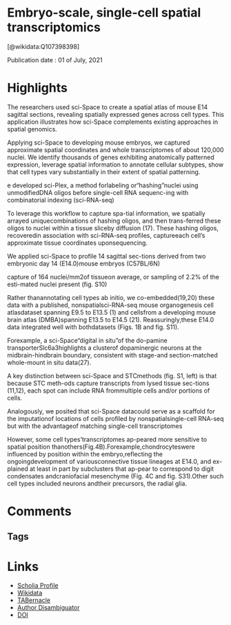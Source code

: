 
Embryo-scale, single-cell spatial transcriptomics
=================================================
  
  [@wikidata:Q107398398]  
  
Publication date : 01 of July, 2021  

# Highlights

 The researchers used sci-Space to create a spatial atlas of mouse E14 sagittal sections, revealing spatially expressed genes across cell types. This application illustrates how sci-Space complements existing approaches in spatial genomics.

 Applying sci-Space to developing mouse embryos, we captured approximate spatial coordinates and whole transcriptomes of about 120,000 nuclei. We identify thousands of genes exhibiting anatomically patterned expression, leverage spatial information to annotate cellular subtypes, show that cell types vary substantially in their extent of spatial patterning.


e developed sci-Plex, a method forlabeling or“hashing”nuclei using unmodifiedDNA oligos before single-cell RNA sequenc-ing with combinatorial indexing (sci-RNA-seq)

 To leverage this workflow to capture spa-tial information, we spatially arrayed uniquecombinations of hashing oligos, and then trans-ferred these oligos to nuclei within a tissue sliceby diffusion (17). These hashing oligos, recoveredin association with sci-RNA-seq profiles, captureeach cell’s approximate tissue coordinates uponsequencing.

 We applied sci-Space to profile 14 sagittal sec-tions derived from two embryonic day 14 (E14.0)mouse embryos (C57BL/6N)

  capture of 164 nuclei/mm2of tissueon average, or sampling of 2.2% of the esti-mated nuclei present (fig. S10)

Rather thanannotating cell types ab initio, we co-embedded(19,20) these data with a published, nonspatialsci-RNA-seq mouse organogenesis cell atlasdataset spanning E9.5 to E13.5 (1) and cellsfrom a developing mouse brain atlas (DMBA)spanning E13.5 to E14.5 (21). Reassuringly,these E14.0 data integrated well with bothdatasets (Figs. 1B and fig. S11).

Forexample, a sci-Space“digital in situ”of the do-pamine transporterSlc6a3highlights a clusterof dopaminergic neurons at the midbrain-hindbrain boundary, consistent with stage-and section-matched whole-mount in situ data(27).

A key distinction between sci-Space and STCmethods (fig. S1, left) is that because STC meth-ods capture transcripts from lysed tissue sec-tions (11,12), each spot can include RNA frommultiple cells and/or portions of cells. 

Analogously, we posited that sci-Space datacould serve as a scaffold for the imputationof locations of cells profiled by nonspatialsingle-cell RNA-seq but with the advantageof matching single-cell transcriptomes

However, some cell types’transcriptomes ap-peared more sensitive to spatial position thanothers(Fig.4B).Forexample,chondrocyteswere influenced by position within the embryo,reflecting the ongoingdevelopment of variousconnective tissue lineages at E14.0, and ex-plained at least in part by subclusters that ap-pear to correspond to digit condensates andcraniofacial mesenchyme (Fig. 4C and fig. S31).Other such cell types included neurons andtheir precursors, the radial glia.


# Comments

## Tags

# Links
  
 * [Scholia Profile](https://scholia.toolforge.org/work/Q107398398)  
 * [Wikidata](https://www.wikidata.org/wiki/Q107398398)  
 * [TABernacle](https://tabernacle.toolforge.org/?#/tab/manual/Q107398398/P921%3BP4510)  
 * [Author Disambiguator](https://author-disambiguator.toolforge.org/work_item_oauth.php?id=Q107398398&batch_id=&match=1&author_list_id=&doit=Get+author+links+for+work)  
 * [DOI](https://doi.org/10.1126/SCIENCE.ABB9536)  
